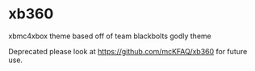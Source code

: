 # xb360
xbmc4xbox theme based off of team blackbolts godly theme

Deprecated please look at https://github.com/mcKFAQ/xb360 for future use.
